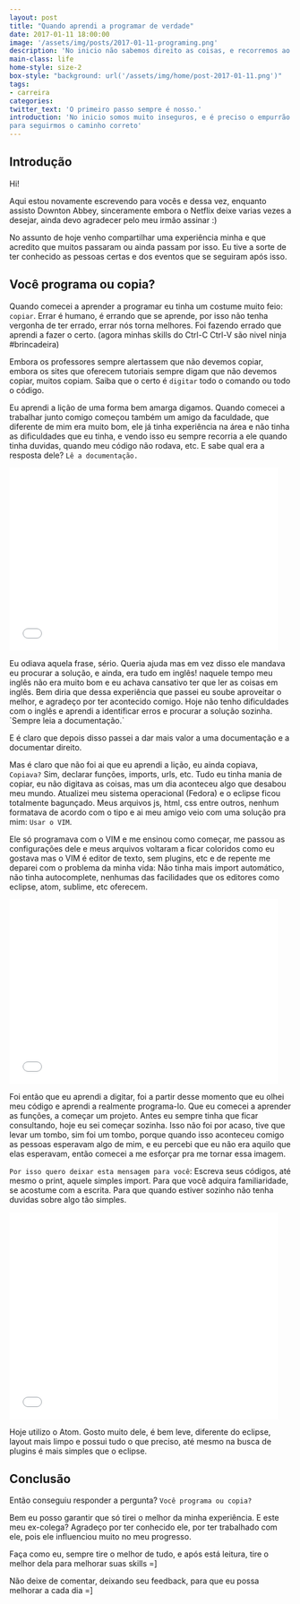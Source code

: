```yaml
---
layout: post
title: "Quando aprendi a programar de verdade"
date: 2017-01-11 18:00:00
image: '/assets/img/posts/2017-01-11-programing.png'
description: 'No inicio não sabemos direito as coisas, e recorremos ao famoso Ctrl-C + Ctrl-V'
main-class: life
home-style: size-2
box-style: "background: url('/assets/img/home/post-2017-01-11.png')"
tags:
- carreira
categories:
twitter_text: 'O primeiro passo sempre é nosso.'
introduction: 'No inicio somos muito inseguros, e é preciso o empurrão certo
para seguirmos o caminho correto'
---
```


## Introdução

Hi!

Aqui estou novamente escrevendo para vocês e dessa vez, enquanto assisto
Downton Abbey, sinceramente embora o Netflix deixe varias vezes a desejar, ainda
devo agradecer pelo meu irmão assinar :)

No assunto de hoje venho compartilhar uma experiência minha e que acredito que
muitos passaram ou ainda passam por isso. Eu tive a sorte de ter conhecido as
pessoas certas e dos eventos que se seguiram após isso.

## Você programa ou copia?

Quando comecei a aprender a programar eu tinha um costume muito feio: `copiar`.
Errar é humano, é errando que se aprende, por isso não tenha vergonha de ter errado,
errar nós torna melhores. Foi fazendo errado que aprendi a fazer o certo.
(agora minhas skills do Ctrl-C Ctrl-V são nivel ninja #brincadeira)

Embora os professores sempre alertassem que não devemos copiar, embora os sites
que oferecem tutoriais sempre digam que não devemos copiar, muitos copiam. Saiba
que o certo é `digitar` todo o comando ou todo o código.

Eu aprendi a lição de uma forma bem amarga digamos. Quando comecei a trabalhar
junto comigo começou também um amigo da faculdade, que diferente de mim era muito bom,
ele já tinha experiência na área e não tinha as dificuldades que eu tinha, e vendo
isso eu sempre recorria a ele quando tinha duvidas, quando meu código não rodava, etc.
E sabe qual era a resposta dele? `Lê a documentação.`

<iframe src="//giphy.com/embed/z59ECeEHMnffW" width="480" height="327" frameBorder="0" class="giphy-embed" allowFullScreen></iframe><p></p>
Eu odiava aquela frase, sério. Queria ajuda mas em vez disso ele mandava eu procurar
a solução, e ainda, era tudo em inglês! naquele tempo meu inglês não era muito bom
e eu achava cansativo ter que ler as coisas em inglês. Bem diria que dessa experiência
que passei eu soube aproveitar o melhor, e agradeço por ter acontecido comigo.
Hoje não tenho dificuldades com o inglês e aprendi a identificar erros e
procurar a solução sozinha. `Sempre leia a documentação.`

E é claro que depois disso passei a dar mais valor a uma documentação e a
documentar direito.

Mas é claro que não foi ai que eu aprendi a lição, eu ainda copiava, `Copiava?`
Sim, declarar funções, imports, urls, etc. Tudo eu tinha mania de copiar,
eu não digitava as coisas, mas um dia aconteceu algo que desabou meu mundo.
Atualizei meu sistema operacional (Fedora) e o eclipse ficou totalmente bagunçado.
Meus arquivos js, html, css entre outros, nenhum formatava de acordo com o tipo e ai
meu amigo veio com uma solução pra mim: `Usar o VIM`.

Ele só programava com o VIM e me ensinou como começar, me passou as configurações
dele e meus arquivos voltaram a ficar coloridos como eu gostava mas o VIM é
editor de texto, sem plugins, etc e de repente me deparei com o problema da minha vida: Não
tinha mais import automático, não tinha autocomplete, nenhumas das facilidades
que os editores como eclipse, atom, sublime, etc oferecem.

<iframe src="//giphy.com/embed/3o7TKuIUNJj2GdeNBC" width="480" height="330" frameBorder="0" class="giphy-embed" allowFullScreen></iframe>

Foi então que eu aprendi a digitar, foi a partir desse momento que eu olhei meu código
e aprendi a realmente programa-lo. Que eu comecei a aprender as funções, a começar
um projeto. Antes eu sempre tinha que ficar consultando, hoje eu sei começar sozinha.
Isso não foi por acaso, tive que levar um tombo, sim foi um tombo, porque quando
isso aconteceu comigo as pessoas esperavam algo de mim, e eu percebi que eu não
era aquilo que elas esperavam, então comecei a me esforçar pra me tornar essa imagem.

`Por isso quero deixar esta mensagem para você`: Escreva seus códigos, até mesmo
o print, aquele simples import. Para que você adquira familiaridade, se acostume
com a escrita. Para que quando estiver sozinho não tenha duvidas sobre algo tão simples.

<iframe src="//giphy.com/embed/26n60gJuASz7eLv56" width="480" height="370" frameBorder="0" class="giphy-embed" allowFullScreen></iframe>

Hoje utilizo o Atom. Gosto muito dele, é bem leve, diferente do eclipse,
layout mais limpo e possui tudo o que preciso, até mesmo na busca de plugins é
mais simples que o eclipse.


## Conclusão

Então conseguiu responder a pergunta? `Você programa ou copia?`

Bem eu posso garantir que só tirei o melhor da minha experiência. E este meu ex-colega?
Agradeço por ter conhecido ele, por ter trabalhado com ele, pois ele influenciou
muito no meu progresso.

Faça como eu, sempre tire o melhor de tudo, e após está leitura, tire o melhor
dela para melhorar suas skills =]

Não deixe de comentar, deixando seu feedback, para que eu possa melhorar a cada dia =]
